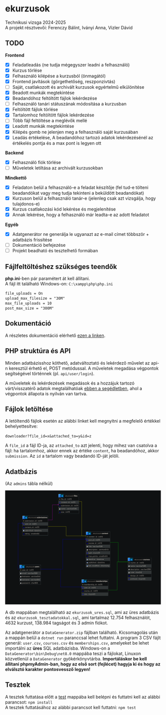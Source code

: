 # ekurzusok
Technikusi vizsga 2024-2025 \
A projekt résztvevői: Ferenczy Bálint, Iványi Anna, Vizler Dávid

## TODO
**Frontend**
- [x] Feladatleadás (ne tudja mégegyszer leadni a felhasználó)
- [x] Kurzus törlése
- [x] Felhasználó kilépése a kurzusból (önmagától)
- [x] Frontend javítások (görgethetőség, reszponzivtás)
- [ ] Saját, csatlakozott és archivált kurzusok egyértelmű elkülönítése
- [x] Beadott munkák megtekintése
- [x] Beadandóhoz feltöltött fájlok lekérdezése
- [ ] Felhasználó tanári státuszának módosítása a kurzusban
- [x] Feltöltött fájlok törlése
- [x] Tartalomhoz feltöltött fájlok lekérdezése
- [ ] Több fájl feltöltése a meglévők mellé
- [x] Leadott munkák megtekintése
- [x] Kilépés gomb ne jelenjen meg a felhasználó saját kurzusában
- [x] Leadás értékelése, A beadandóhoz tartozó adatok lekérdezésénél az értékelés pontja és a max pont is legyen ott

**Backend**
- [x] Felhasználó fiók törlése
- [ ] Műveletek letiltása az archivált kurzusokban

**Mindkettő**
- [x] Feladaton belül a felhasználó-e a feladat készítője (fel tud-e tölteni beadandókat vagy meg tudja tekinteni a beküldött beadandókat)
- [x] Kurzuson belül a felhasználó tanár-e (jelenleg csak azt vizsgálja, hogy tulajdonos-e)
- [x] Kurzus csatlakozási kód lekérése és megjelenítése
- [x] Annak lekérése, hogy a felhasználó már leadta-e az adott feladatot

**Egyéb**
- [x] Adatgenerátor ne generálja le ugyanazt az e-mail címet többször + adatbázis frissítése
- [ ] Dokumentáció befejezése
- [ ] Projekt beadható és tesztelhető formában

## Fájlfeltöltéshez szükséges teendők
**php.ini**-ben pár paramétert át kell állítani.\
A fájl itt található Windows-on: `C:\xampp\php\php.ini`
```
file_uploads = On
upload_max_filesize = "30M"
max_file_uploads = 10
post_max_size = "300M"
```

## Dokumentáció
A részletes dokumentáció elérhető [ezen a linken](https://docs.google.com/document/d/1uhBqkqfKAe0qxYCk307rlWE4jrNmFYU45DSQCpYt-Fk/edit?usp=sharing). 

## PHP struktúra és API
Minden adatbázisshoz köthető, adatváltoztató és lekérdező művelet az api-n keresztül érhető el, POST metódussal. A műveletek megadása végpontok segítségével történnek (pl. `api/user/login`).

A műveletek és lekérdezések megadások és a hozzájuk tartozó várt/visszatérő adatok megtalálhatóak [ebben a segédletben](https://docs.google.com/spreadsheets/d/1QqVU3NuwNTp1Xk_SZ8jrgYIF6DXR1OvF8vQTprfVUaY/edit?usp=sharing), ahol a végpontok állapota is nyilván van tartva.

## Fájlok letöltése
A letöltendő fájlok esetén az alábbi linket kell megnyitni a megfelelő értékkel behelyettesítve:

`downloader?file_id=x&attached_to=y&id=z`

A `file_id` a fájl ID-ja, az `attached_to` azt jelenti, hogy mihez van csatolva a fájl: ha tartalomhoz, akkor ennek az értéke `content`, ha beadandóhoz, akkor `submission`. Az `id` a tartalom vagy beadandó ID-ját jelöli.

## Adatbázis
(Az `admins` tábla nélkül)

![Adatbázis relációs modell](./db/db.png)

A db mappában megtalálható az `ekurzusok_ures.sql`, ami az üres adatbázis és az `ekurzusok_tesztadatokkal.sql`, ami tartalmaz 12.754 felhasználót, 4632 kurzust, 138.984 tagságot és 3 admin fiókot.

Az adatgenerátor a `DataGenerator.zip` fájlban található. Kicsomagolás után a mappán belül a `dotnet run` paranccsal lehet futtatni. A program 3 CSV fájlt generál: `user.csv`, `courses.csv` és `memberships.csv`, amelyeket be lehet importálni az **üres** SQL adatbázisba. Windows-on a `DataGenerator\bin\Debug\net8.0` mappába teszi a fájlokat, Linuxon közvetlenül a `DataGenerator` gyökérkönyvtárba. **Importáláskor be kell állítani phpmyAdmin-ban, hogy az első sort (fejlécet) hagyja ki és hogy az elválsztó karakter pontosvessző legyen!**

## Tesztek
A tesztek futtatása előtt a [test](test/) mappába kell belépni és futtatni kell az alábbi parancsot: `npm install` \
A tesztek futtatásához az alábbi parancsot kell futtatni: `npm test`
